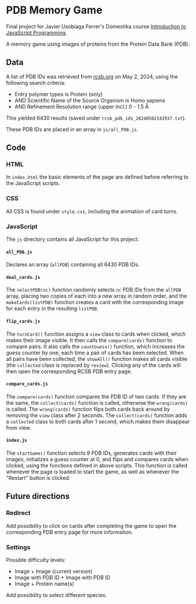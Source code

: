 PDB Memory Game
===============

Final project for Javier Usobiaga Ferrer's Domestika course 
[Introduction to JavaScript Programming](https://www.domestika.org/en/courses/390-introduction-to-javascript-programming).

A memory game using images of proteins from the Protein Data Bank (PDB).

## Data

A list of PDB IDs was retrieved from [rcsb.org](https://www.rcsb.org) on May 2, 2024,
using the following search criteria:

* Entry polymer types is Protein (only)
* AND Scientific Name of the Source Organism is Homo sapiens
* AND Refinement Resolution range (upper incl.) 0 - 1.5 Å

This yielded 6430 results (saved under `rcsb_pdb_ids_20240502143937.txt`).

These PDB IDs are placed in an array in `js/all_PDB.js`.

## Code

### HTML

In `index.html` the basic elements of the page are defined 
before referring to the JavaScript scripts.

### CSS

All CSS is found under `style.css`, 
including the animation of card turns.

### JavaScript

The `js` directory contains all JavaScript for this project.

#### `all_PDB.js` 
Declares an array (`allPDB`) containing all 6430 PDB IDs.

#### `deal_cards.js`
The `selectPDB(nc)` function randomly selects `nc` PDB IDs from the `allPDB` array, 
placing two copies of each into a new array in random order, 
and the `makeCards(listPDB)` function creates a card 
with the corresponding image for each entry in the resulting `listPDB`.

#### `flip_cards.js`
The `turnCard()` function assigns a `view` class to cards when clicked, 
which makes their image visible. 
It then calls the `compare(cards)` function to compare pairs.
It also calls the `countGuess()` function, which 
increases the guess counter by one, each time a pair of cards has been selected.
When all pairs have been collected, the `showAll()` function 
makes all cards visible (the `collected` class is replaced by `review`).
Clicking any of the cards will then open the corresponding RCSB PDB entry page.

#### `compare_cards.js`
The `compare(cards)` function compares the PDB ID of two cards. 
If they are the same, the `collect(cards)` function is called, 
otherwise the `wrong(cards)` is called. 
The `wrong(cards)` function flips both cards back around 
by removing the `view` class after 2 seconds. 
The `collect(cards)` function adds a `collected` class to both cards 
after 1 second, which makes them disappear from view.

#### `index.js`
The `startGame()` function selects 9 PDB IDs, 
generates cards with their images, 
initializes a guess counter at 0,
and flips and compares cards when clicked, 
using the functions defined in above scripts.
This function is called whenever the page is loaded to start the game,
as well as whenever the "Restart" button is clicked.

## Future directions

### Redirect

Add possibility to click on cards after completing the game 
to open the corresponding PDB entry page for more information.

### Settings

Possible difficulty levels:

* Image + Image (current version)
* Image with PDB ID + Image with PDB ID
* Image + Protein name(s)

Add possibility to select different species.
